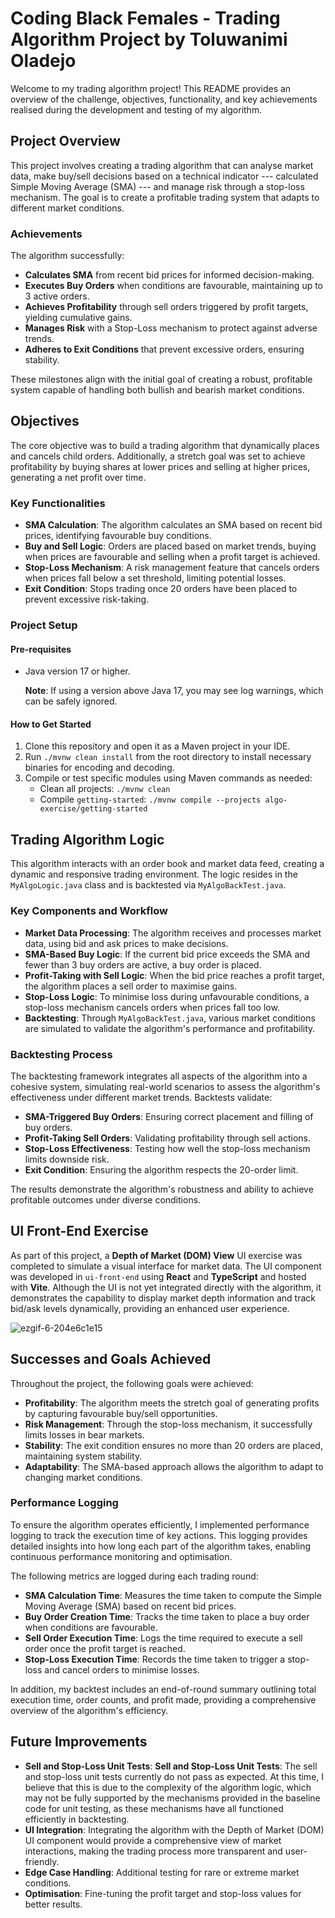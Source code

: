 # Coding Black Females - Trading Algorithm Project by Toluwanimi Oladejo

Welcome to my trading algorithm project! This README provides an overview of the challenge, objectives, functionality, and key achievements realised during the development and testing of my algorithm.

## Project Overview

This project involves creating a trading algorithm that can analyse market data, make buy/sell decisions based on a technical indicator --- calculated Simple Moving Average (SMA) --- and manage risk through a stop-loss mechanism. The goal is to create a profitable trading system that adapts to different market conditions.

### Achievements
The algorithm successfully:
- **Calculates SMA** from recent bid prices for informed decision-making.
- **Executes Buy Orders** when conditions are favourable, maintaining up to 3 active orders.
- **Achieves Profitability** through sell orders triggered by profit targets, yielding cumulative gains.
- **Manages Risk** with a Stop-Loss mechanism to protect against adverse trends.
- **Adheres to Exit Conditions** that prevent excessive orders, ensuring stability.

These milestones align with the initial goal of creating a robust, profitable system capable of handling both bullish and bearish market conditions.

## Objectives

The core objective was to build a trading algorithm that dynamically places and cancels child orders. Additionally, a stretch goal was set to achieve profitability by buying shares at lower prices and selling at higher prices, generating a net profit over time.

### Key Functionalities

- **SMA Calculation**: The algorithm calculates an SMA based on recent bid prices, identifying favourable buy conditions.
- **Buy and Sell Logic**: Orders are placed based on market trends, buying when prices are favourable and selling when a profit target is achieved.
- **Stop-Loss Mechanism**: A risk management feature that cancels orders when prices fall below a set threshold, limiting potential losses.
- **Exit Condition**: Stops trading once 20 orders have been placed to prevent excessive risk-taking.

### Project Setup

#### Pre-requisites
- Java version 17 or higher.

  **Note**: If using a version above Java 17, you may see log warnings, which can be safely ignored.

#### How to Get Started
1. Clone this repository and open it as a Maven project in your IDE.
2. Run `./mvnw clean install` from the root directory to install necessary binaries for encoding and decoding.
3. Compile or test specific modules using Maven commands as needed:
    - Clean all projects: `./mvnw clean`
    - Compile `getting-started`: `./mvnw compile --projects algo-exercise/getting-started`

## Trading Algorithm Logic

This algorithm interacts with an order book and market data feed, creating a dynamic and responsive trading environment. The logic resides in the `MyAlgoLogic.java` class and is backtested via `MyAlgoBackTest.java`.

### Key Components and Workflow

- **Market Data Processing**: The algorithm receives and processes market data, using bid and ask prices to make decisions.
- **SMA-Based Buy Logic**: If the current bid price exceeds the SMA and fewer than 3 buy orders are active, a buy order is placed.
- **Profit-Taking with Sell Logic**: When the bid price reaches a profit target, the algorithm places a sell order to maximise gains.
- **Stop-Loss Logic**: To minimise loss during unfavourable conditions, a stop-loss mechanism cancels orders when prices fall too low.
- **Backtesting**: Through `MyAlgoBackTest.java`, various market conditions are simulated to validate the algorithm's performance and profitability.

### Backtesting Process

The backtesting framework integrates all aspects of the algorithm into a cohesive system, simulating real-world scenarios to assess the algorithm's effectiveness under different market trends. Backtests validate:

- **SMA-Triggered Buy Orders**: Ensuring correct placement and filling of buy orders.
- **Profit-Taking Sell Orders**: Validating profitability through sell actions.
- **Stop-Loss Effectiveness**: Testing how well the stop-loss mechanism limits downside risk.
- **Exit Condition**: Ensuring the algorithm respects the 20-order limit.

The results demonstrate the algorithm's robustness and ability to achieve profitable outcomes under diverse conditions.

## UI Front-End Exercise

As part of this project, a **Depth of Market (DOM) View** UI exercise was completed to simulate a visual interface for market data. The UI component was developed in `ui-front-end` using **React** and **TypeScript** and hosted with **Vite**. Although the UI is not yet integrated directly with the algorithm, it demonstrates the capability to display market depth information and track bid/ask levels dynamically, providing an enhanced user experience.

![ezgif-6-204e6c1e15](https://github.com/user-attachments/assets/0e905d1b-7bec-4461-838b-5669d43d09b3)

## Successes and Goals Achieved

Throughout the project, the following goals were achieved:
- **Profitability**: The algorithm meets the stretch goal of generating profits by capturing favourable buy/sell opportunities.
- **Risk Management**: Through the stop-loss mechanism, it successfully limits losses in bear markets.
- **Stability**: The exit condition ensures no more than 20 orders are placed, maintaining system stability.
- **Adaptability**: The SMA-based approach allows the algorithm to adapt to changing market conditions.

### Performance Logging

To ensure the algorithm operates efficiently, I implemented performance logging to track the execution time of key actions. This logging provides detailed insights into how long each part of the algorithm takes, enabling continuous performance monitoring and optimisation.

The following metrics are logged during each trading round:

* **SMA Calculation Time**: Measures the time taken to compute the Simple Moving Average (SMA) based on recent bid prices.
* **Buy Order Creation Time**: Tracks the time taken to place a buy order when conditions are favourable.
* **Sell Order Execution Time**: Logs the time required to execute a sell order once the profit target is reached.
* **Stop-Loss Execution Time**: Records the time taken to trigger a stop-loss and cancel orders to minimise losses.

In addition, my backtest includes an end-of-round summary outlining total execution time, order counts, and profit made, providing a comprehensive overview of the algorithm's efficiency.

## Future Improvements

- **Sell and Stop-Loss Unit Tests**: **Sell and Stop-Loss Unit Tests**: The sell and stop-loss unit tests currently do not pass as expected. At this time, I believe that this is due to the complexity of the algorithm logic, which may not be fully supported by the mechanisms provided in the baseline code for unit testing, as these mechanisms have all functioned efficiently in backtesting.
- **UI Integration**: Integrating the algorithm with the Depth of Market (DOM) UI component would provide a comprehensive view of market interactions, making the trading process more transparent and user-friendly.
- **Edge Case Handling**: Additional testing for rare or extreme market conditions.
- **Optimisation**: Fine-tuning the profit target and stop-loss values for better results.
